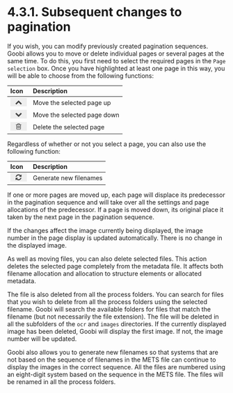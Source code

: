 # 4.3.1. Subsequent changes to pagination

If you wish, you can modify previously created pagination sequences. Goobi allows you to move or delete individual pages or several pages at the same time. To do this, you first need to select the required pages in the `Page selection` box. Once you have highlighted at least one page in this way, you will be able to choose from the following functions:

| Icon | Description |
| :--- | :--- |
| ![mets\_13.png](../../../.gitbook/assets/mets_13.png) | Move the selected page up |
| ![mets\_14.png](../../../.gitbook/assets/mets_14.png) | Move the selected page down |
| ![mets\_11b.png](../../../.gitbook/assets/mets_11b.png) | Delete the selected page |

Regardless of whether or not you select a page, you can also use the following function:

| Icon | Description |
| :--- | :--- |
| ![mets\_12.png](../../../.gitbook/assets/mets_12.png) | Generate new filenames |

If one or more pages are moved up, each page will displace its predecessor in the pagination sequence and will take over all the settings and page allocations of the predecessor. If a page is moved down, its original place it taken by the next page in the pagination sequence.

If the changes affect the image currently being displayed, the image number in the page display is updated automatically. There is no change in the displayed image.

As well as moving files, you can also delete selected files. This action deletes the selected page completely from the metadata file. It affects both filename allocation and allocation to structure elements or allocated metadata.

The file is also deleted from all the process folders. You can search for files that you wish to delete from all the process folders using the selected filename. Goobi will search the available folders for files that match the filename \(but not necessarily the file extension\). The file will be deleted in all the subfolders of the `ocr` and `images` directories. If the currently displayed image has been deleted, Goobi will display the first image. If not, the image number will be updated.

Goobi also allows you to generate new filenames so that systems that are not based on the sequence of filenames in the METS file can continue to display the images in the correct sequence. All the files are numbered using an eight-digit system based on the sequence in the METS file. The files will be renamed in all the process folders.

